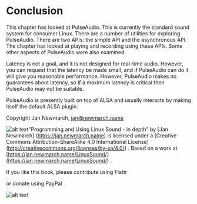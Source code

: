 #  Conclusion

This chapter has looked at PulseAudio. This is currently the standard sound
      system for consumer Linux. There are a number of utilities for exploring PulseAudio.
      There are two APIs: the simple API and the asynchronous API. The chapter has looked
      at playing and recording using these APIs. Some other aspects of PulseAudio were also
      examined.

Latency is not a goal, and it is not designed for real-time audio.
      However, you can request that the latency be made small, and if PulseAudio
      can do it will give you reasonable performance. However, PulseAudio makes
      no guarantees about latency, so if a maximum latency is critical then PulseAudio
      may not be suitable.

PulseAudio is presently built on top of ALSA and usually interacts by making
      itself the default ALSA plugin.


Copyright
Jan Newmarch, jan@newmarch.name

![alt text](https://i.creativecommons.org/l/by-sa/4.0/88x31.png)"Programming and Using Linux Sound - in depth"
by
 [Jan Newmarch] (https://jan.newmarch.name)
is licensed under a
 [Creative Commons Attribution-ShareAlike 4.0 International License] (http://creativecommons.org/licenses/by-sa/4.0/)
.
Based on a work at
 [https://jan.newmarch.name/LinuxSound/] (https://jan.newmarch.name/LinuxSound/)
.

If you like this book, please contribute using Flattr

or donate using PayPal




![alt text](https://www.paypalobjects.com/WEBSCR-640-20110401-1/en_AU/i/scr/pixel.gif)





